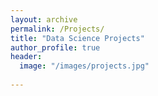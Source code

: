```yaml
---
layout: archive
permalink: /Projects/
title: "Data Science Projects"
author_profile: true
header:
  image: "/images/projects.jpg"
  
---
```


